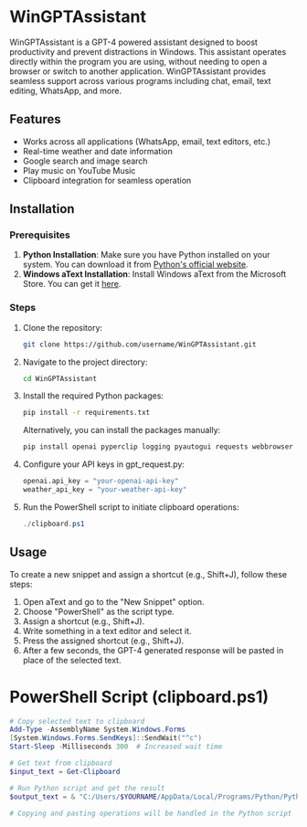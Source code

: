 
# WinGPTAssistant

WinGPTAssistant is a GPT-4 powered assistant designed to boost productivity and prevent distractions in Windows. This assistant operates directly within the program you are using, without needing to open a browser or switch to another application. WinGPTAssistant provides seamless support across various programs including chat, email, text editing, WhatsApp, and more.

## Features
- Works across all applications (WhatsApp, email, text editors, etc.)
- Real-time weather and date information
- Google search and image search
- Play music on YouTube Music
- Clipboard integration for seamless operation

## Installation
### Prerequisites
1. **Python Installation**: Make sure you have Python installed on your system. You can download it from [Python's official website](https://www.python.org/downloads/).
2. **Windows aText Installation**: Install Windows aText from the Microsoft Store. You can get it [here](https://apps.microsoft.com/detail/9n68hc1srr0k).

### Steps
1. Clone the repository:
   ```bash
   git clone https://github.com/username/WinGPTAssistant.git
   ```
2. Navigate to the project directory:
   ```bash
   cd WinGPTAssistant
   ```
3. Install the required Python packages:
   ```bash
   pip install -r requirements.txt
   ```
   Alternatively, you can install the packages manually:
   ```bash
   pip install openai pyperclip logging pyautogui requests webbrowser
   ```
4. Configure your API keys in gpt_request.py:
   ```python
   openai.api_key = "your-openai-api-key"
   weather_api_key = "your-weather-api-key"
   ```
5. Run the PowerShell script to initiate clipboard operations:
   ```powershell
   ./clipboard.ps1
   ```

## Usage
To create a new snippet and assign a shortcut (e.g., Shift+J), follow these steps:

1. Open aText and go to the "New Snippet" option.
2. Choose "PowerShell" as the script type.
3. Assign a shortcut (e.g., Shift+J).
4. Write something in a text editor and select it.
5. Press the assigned shortcut (e.g., Shift+J).
6. After a few seconds, the GPT-4 generated response will be pasted in place of the selected text.

# PowerShell Script (clipboard.ps1)
```powershell
# Copy selected text to clipboard
Add-Type -AssemblyName System.Windows.Forms
[System.Windows.Forms.SendKeys]::SendWait("^c")
Start-Sleep -Milliseconds 300  # Increased wait time

# Get text from clipboard
$input_text = Get-Clipboard

# Run Python script and get the result
$output_text = & "C:/Users/$YOURNAME/AppData/Local/Programs/Python/Python312/python.exe" "C:/Users/$YOURNAME/WinGPTAssistant/gpt_request.py"

# Copying and pasting operations will be handled in the Python script
```

